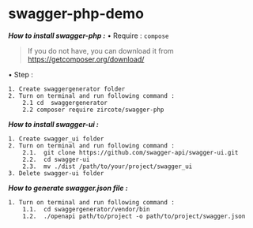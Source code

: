 # swagger-php-demo

***How to install swagger-php :***
•	Require : ```compose```
> If you do not have, you can download it from https://getcomposer.org/download/

•	Step : 
```
1. Create swaggergenerator folder
2. Turn on terminal and run following command : 
	2.1 cd  swaggergenerator
	2.2 composer require zircote/swagger-php
```
***How to install swagger-ui :***
```
1. Create swagger_ui folder
2. Turn on terminal and run following command : 
	2.1.  git clone https://github.com/swagger-api/swagger-ui.git
	2.2.  cd swagger-ui
	2.3.  mv ./dist /path/to/your/project/swagger_ui
3. Delete swagger-ui folder
```
***How to generate swagger.json file :***
```
1. Turn on terminal and run following command : 
	1.1.  cd swaggergenerator/vendor/bin
	1.2.  ./openapi path/to/project -o path/to/project/swagger.json
```


